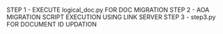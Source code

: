 STEP 1 - EXECUTE logical_doc.py FOR DOC MIGRATION
STEP 2 - AOA MIGRATION SCRIPT EXECUTION USING LINK SERVER
STEP 3 - step3.py FOR DOCUMENT ID UPDATION
